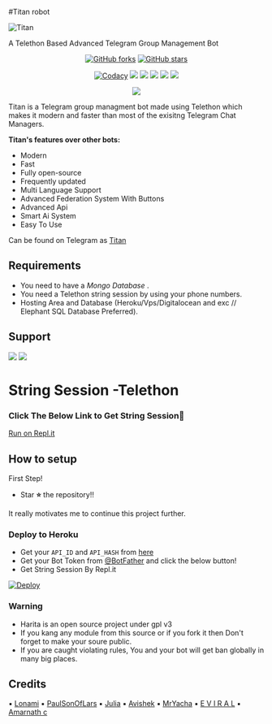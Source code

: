 #Titan robot

![Titan](https://telegra.ph/file/9175b634560b417d4114c.jpg)

A Telethon Based Advanced Telegram Group Management Bot

<p align="center">
    <a href="https://github.com/deshadeeth-thisarana/Titanbot/network"><img src="https://img.shields.io/github/forks/deshadeeth-thisarana/Titanbot?style=for-the-badge" alt="GitHub forks" /></a>
    <a href="https://github.com/deshadeeth-thisarana/Titanbot/stargazers"><img src="https://img.shields.io/github/stars/deshadeeth-thisarana/Titanbot?style=for-the-badge" alt="GitHub stars" /></a>
</p>
<p align="center">
    <a href="https://app.codacy.com/manual/deshadeeth-thisarana/Titanbot/dashboard"> <img src="https://img.shields.io/codacy/grade/4d58f2a402b54aed8a7d95f7add45a81?color=brightgreen&logo=codacy&logoColor=green&style=for-the-badge" alt="Codacy" /></a>
    <a href="https://github.com/deshadeeth-thisarana/Titanbot"> <img src="https://img.shields.io/github/repo-size/deshadeeth-thisarana/Titanbot?color=orange&logo=github&logoColor=green&style=for-the-badge" /></a>
    <a href="https://github.com/deshadeeth-thisarana/Titanbot/commits/main"> <img src="https://img.shields.io/github/last-commit/deshadeeth-thisarana/Titanbot?color=brown&logo=github&logoColor=green&style=for-the-badge" /></a>
    <a href="https://github.com/deshadeeth-thisarana/Titanbot/issues"> <img src="https://img.shields.io/github/issues/deshadeeth-thisarana/Titanbot?color=blueviolet&logo=github&logoColor=green&style=for-the-badge" /></a>
    <a href="https://github.com/deshadeeth-thisarana/Titanbot/network/members"> <img src="https://img.shields.io/github/forks/deshadeeth-thisarana/Titanbot?color=red&logo=github&logoColor=green&style=for-the-badge" /></a>  
    <a href="https://pypi.org/project/Telethon/"> <img src="https://img.shields.io/pypi/v/telethon?color=yellow&label=telethon&logo=python&logoColor=green&style=for-the-badge" /></a>
</p>

<p align="center">
  <img src="https://media.giphy.com/media/Qv9p77hBf48DutDzvr/giphy.gif">
</p>

Titan is a Telegram group managment bot made using Telethon which makes it modern and faster than most of the exisitng Telegram Chat Managers.

**Titan's features over other bots:**
- Modern
- Fast
- Fully open-source
- Frequently updated
- Multi Language Support
- Advanced Federation System With Buttons
- Advanced Api
- Smart Ai System
- Easy To Use

Can be found on Telegram as [Titan](https://t.me/Mr_Titan_robot)</br>

## Requirements
- You need to have a *Mongo Database* .
- You need a Telethon string session by using your phone numbers.
- Hosting Area and Database (Heroku/Vps/Digitalocean and exc // Elephant SQL Database Preferred).



## Support
<a href="https://t.me/gangoffriendschannel"><img src="https://img.shields.io/badge/Join-Telegram%20Channel-red.svg?logo=Telegram"></a>
<a href="https://t.me/gangoffriends"><img src="https://img.shields.io/badge/Join-Telegram%20Group-blue.svg?logo=telegram"></a>

# String Session -Telethon
### Click The Below Link to Get String Session🧨
[Run on Repl.it](https://replit.com/@Teameviral/GenerateStringSession-1)

## How to setup

First Step!
- Star **⭐** the repository!!

It really motivates me to continue this project further.

### Deploy to Heroku
- Get your `API_ID` and `API_HASH` from [here](https://my.telegram.org/)
- Get your Bot Token from [@BotFather](https://t.me/BotFather)
and click the below button!  <br />
- Get String Session By Repl.it

[![Deploy](https://www.herokucdn.com/deploy/button.svg)](https://heroku.com/deploy?template=https://github.com/deshadeeth-thisarana/Titanbot)

### Warning
- Harita is an open source project under gpl v3
- If you kang any module from this source or if you fork it then Don't forget to make your soure public.
- If you are caught violating rules, You and your bot will get ban globally in many big places.


## Credits

▪️ [Lonami](https://github.com/Lonami)
▪️ [PaulSonOfLars](https://github.com/PaulSonOfLars/tgbot)
▪️ [Julia](https://github.com/AvishekBhattacharjee/AlexaFamilyBot)
▪️ [Avishek](https://github.com/AvishekBhattacharjee)
▪️ [MrYacha](https://github.com/MrYacha)
▪️ [E V I R A L](https://t.me/Eviral)
▪️ [Amarnath c](https://github.com/Amarnathcdj)
